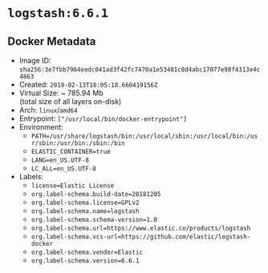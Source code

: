 # `logstash:6.6.1`

## Docker Metadata

- Image ID: `sha256:3e7fbb7964eedc041ad3f42fc7470a1e53481c8d4abc17077e98f4313e4c4863`
- Created: `2019-02-13T18:05:18.660419156Z`
- Virtual Size: ~ 785.94 Mb  
  (total size of all layers on-disk)
- Arch: `linux`/`amd64`
- Entrypoint: `["/usr/local/bin/docker-entrypoint"]`
- Environment:
  - `PATH=/usr/share/logstash/bin:/usr/local/sbin:/usr/local/bin:/usr/sbin:/usr/bin:/sbin:/bin`
  - `ELASTIC_CONTAINER=true`
  - `LANG=en_US.UTF-8`
  - `LC_ALL=en_US.UTF-8`
- Labels:
  - `license=Elastic License`
  - `org.label-schema.build-date=20181205`
  - `org.label-schema.license=GPLv2`
  - `org.label-schema.name=logstash`
  - `org.label-schema.schema-version=1.0`
  - `org.label-schema.url=https://www.elastic.co/products/logstash`
  - `org.label-schema.vcs-url=https://github.com/elastic/logstash-docker`
  - `org.label-schema.vendor=Elastic`
  - `org.label-schema.version=6.6.1`
